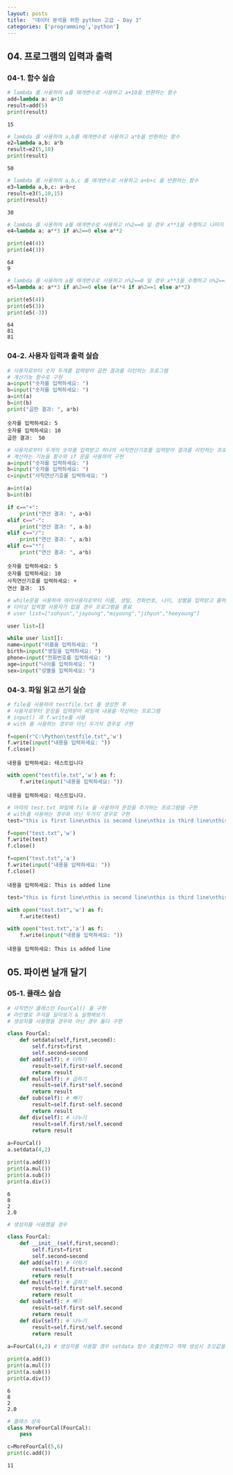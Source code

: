 ```yaml
---
layout: posts
title:  "데이터 분석을 위한 python 고급 - Day 3"
categories: ['programming','python']
---
```





## 04. 프로그램의 입력과 출력

### 04-1. 함수 실습


```python
# lambda 를 사용하여 a를 매개변수로 사용하고 a+10을 반환하는 함수
add=lambda a: a+10
result=add(5)
print(result)
```

    15
    


```python
# lambda 를 사용하여 a,b를 매개변수로 사용하고 a*b을 반환하는 함수
e2=lambda a,b: a*b
result=e2(5,10)
print(result)
```

    50
    


```python
# lambda 를 사용하여 a,b,c 를 매개변수로 사용하고 a+b+c 을 반환하는 함수
e3=lambda a,b,c: a+b+c
result=e3(5,10,15)
print(result)
```

    30
    


```python
# lambda 를 사용하여 a를 매개변수로 사용하고 n%2==0 일 경우 x**3을 수행하고 나머지 경우 x**2를 수행하는 함수
e4=lambda a: a**3 if a%2==0 else a**2

print(e4(4))
print(e4(3))
```

    64
    9
    


```python
# lambda 를 사용하여 a를 매개변수로 사용하고 n%2==0 일 경우 x**3을 수행하고 n%2==1 일 경우 x**4을 수행하고 나머지 경우 x**2를 수행하는 함수
e5=lambda a: a**3 if a%2==0 else (a**4 if a%2==1 else a**2)

print(e5(4))
print(e5(3))
print(e5(-3))
```

    64
    81
    81
    

### 04-2. 사용자 입력과 출력 실습


```python
# 사용자로부터 숫자 두개를 압력받아 곱한 결과를 리턴하는 프로그램
# 계산기능 함수로 구현
a=input("숫자를 입력하세요: ")
b=input("숫자를 입력하세요: ")
a=int(a)
b=int(b)
print("곱한 결과: ", a*b)
```

    숫자를 입력하세요: 5
    숫자를 입력하세요: 10
    곱한 결과:  50
    


```python
# 사용자로부터 두개의 숫자를 입력받고 하나의 사칙연산기호를 입력받아 결과를 리턴하는 프로그램
# 계산하는 기능을 함수와 if 문을 사용하여 구현
a=input("숫자를 입력하세요: ")
b=input("숫자를 입력하세요: ")
c=input("사칙연산기호를 입력하세요: ")

a=int(a)
b=int(b)

if c=="+":
    print("연산 결과: ", a+b)
elif c=="-":
    print("연산 결과: ", a-b)
elif c=="/":
    print("연산 결과: ", a/b)
elif c=="*":
    print("연산 결과: ", a*b)
```

    숫자를 입력하세요: 5
    숫자를 입력하세요: 10
    사칙연산기호를 입력하세요: +
    연산 결과:  15
    


```python
# while문을 사용하여 여러사용자로부터 이름, 생일, 전화번호, 나이, 성별을 입력받고 출력하는 프로그램
# 더이상 입력할 사용자가 없을 경우 프로그램을 종료
# user list=["sohyun","jayoung","miyoung","jihyun","heeyoung"]

user list=[]

while user list[]:
name=input("이름을 입력하세요: ")
birth=input("생일을 입력하세요: ")
phone=input("전화번호를 입력하세요: ")
age=input("나이를 입력하세요: ")
sex=input("성별을 입력하세요: ")


```

### 04-3. 파일 읽고 쓰기 실습


```python
# file을 사용하여 testfile.txt 를 생성한 후
# 사용자로부터 문장을 입력받아 파일에 내용을 작성하는 프로그램
# input() 과 f.write를 사용
# with 를 사용하는 경우와 아닌 두가지 경우로 구현

f=open(r"C:\Python\testfile.txt",'w')
f.write(input("내용을 입력하세요: "))
f.close()
```

    내용을 입력하세요: 테스트입니다
    


```python
with open("testfile.txt",'w') as f:
    f.write(input("내용을 입력하세요: "))
```

    내용을 입력하세요: 테스트입니다.
    


```python
# 아랴의 test.txt 파일에 file 을 사용하여 문장을 추가하는 프로그럄을 구현 
# with를 사용하는 경우와 아닌 두가지 경우로 구현
test="this is first line\nthis is second line\nthis is third line\nthis is forth line\nthis is fifth line\n"

f=open("test.txt",'w')
f.write(test)
f.close()
```


```python
f=open("test.txt",'a')
f.write(input("내용을 입력하세요: "))
f.close()
```

    내용을 입력하세요: This is added line
    


```python
test="this is first line\nthis is second line\nthis is third line\nthis is forth line\nthis is fifth line\n"

with open("test.txt",'w') as f:
    f.write(test)
```


```python
with open("test.txt",'a') as f:
    f.write(input("내용을 입력하세요: "))
```

    내용을 입력하세요: This is added line
    

## 05. 파이썬 날개 달기

### 05-1. 클래스 실습


```python
# 사직연산 클래스인 FourCal() 을 구현
# 라인별로 주석을 달아보기 & 실행해보기
# 생성자를 사용했을 경우와 아닌 경우 둘다 구현

class FourCal:
    def setdata(self,first,second):
        self.first=first
        self.second=second
    def add(self): # 더하기
        result=self.first+self.second
        return result
    def mul(self): # 곱하기
        result=self.first*self.second
        return result
    def sub(self): # 빼기
        result=self.first-self.second
        return result
    def div(self): # 나누기
        result=self.first/self.second
        return result
    
a=FourCal()
a.setdata(4,2)

print(a.add())
print(a.mul())
print(a.sub())
print(a.div())
```

    6
    8
    2
    2.0
    


```python
# 생성자를 사용했을 경우

class FourCal:
    def __init__(self,first,second):
        self.first=first
        self.second=second
    def add(self): # 더하기
        result=self.first+self.second
        return result
    def mul(self): # 곱하기
        result=self.first*self.second
        return result
    def sub(self): # 빼기
        result=self.first-self.second
        return result
    def div(self): # 나누기
        result=self.first/self.second
        return result
    
a=FourCal(4,2) # 생성자를 사용할 경우 setdata 함수 호출안하고 객체 생성시 초깃값을 설정할 수 있다.

print(a.add())
print(a.mul())
print(a.sub())
print(a.div())
```

    6
    8
    2
    2.0
    


```python
# 클래스 상속
class MoreFourCal(FourCal):
    pass

c=MoreFourCal(5,6)
print(c.add())
```

    11
    


```python

```
